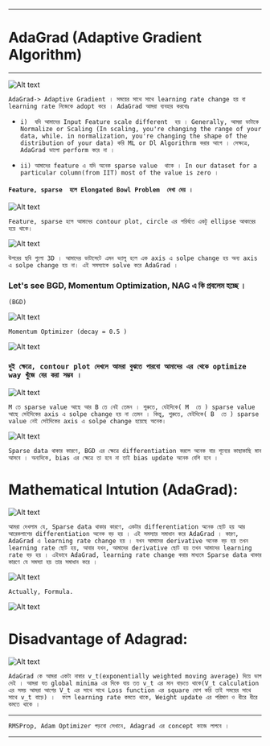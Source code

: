 
---


#  AdaGrad (Adaptive Gradient Algorithm)


---


![Alt text](image-208.png)

`AdaGrad-> Adaptive Gradient । সময়ের সাথে সাথে learning rate change হয় বা learning rate নিজেকে adopt করে । AdaGrad আমরা ব্যবহার করবোঃ `

- `i)  যদি আমাদের Input Feature scale different  হয় । Generally, আমরা ডাটাকে Normalize or Scaling (In scaling, you're changing the range of your data, while. in normalization, you're changing the shape of the distribution of your data) করি ML or Dl Algorithrm করার আগে । সেক্ষত্রে, AdaGrad ভালো perform করে না ।  `

- `ii) আমাদের feature এ যদি অনেক sparse value  থাকে । In our dataset for a particular column(from IIT) most of the value is zero । `

#### `Feature, sparse  হলে Elongated Bowl Problem  দেখা দেয় । `

![Alt text](image-209.png)

`Feature, sparse হলে আমাদের contour plot, circle এর পরির্বতে একটু ellipse আকারের হয়ে থাকে। `

![Alt text](image-210.png)

`উপরের ছবি গুলো 3D । আমাদের ডাটাসেটে এমন ভ্যালু হলে এক axis এ solpe change হয় অন্য axis এ solpe change হয় না। এই সমস্যাকে solve করে AdaGrad । `

### Let's see BGD, Momentum Optimization, NAG এ কি প্রবলেম হচ্ছে । 

` (BGD) `

![Alt text](image-211.png)

`Momentum Optimizer (decay = 0.5 )`

![Alt text](image-212.png)

### ` দুই ক্ষেত্রে, contour plot দেখলে আমরা বুঝতে পারবো আমাদের এর থেকে optimize way খুঁজে বের করা সম্ভব । `

![Alt text](image-213.png)

`M তে sparse value আছে আর B তে নেই তেমন । শুরুতে, যেইদিকে( M  তে ) sparse value আছে সেইদিকের axis এ solpe change হয় না তেমন । কিন্তু, শুরুতে, যেইদিকে( B  তে ) sparse value নেই সেইদিকের axis এ solpe change হয়েছে অনেক। `

![Alt text](image-214.png)

`Sparse data থাকার কারণে, BGD এর ক্ষেত্রে differentiation করলে অনেক বার শূন্যের কাছাকাছি মান আসবে । অন্যদিকে, bias এর ক্ষেত্রে তা হবে না তাই bias update অনেক বেশি হবে ।  `


# Mathematical Intution (AdaGrad):

![Alt text](image-215.png)

`আমরা দেখলাম যে, Sparse data থাকার কারণে, একটার differentiation অনেক ছোট হয় আর আরেকপাশের differentiation অনেক বড় হয় । এই সমস্যার সমাধান করে AdaGrad । কারণ, AdaGrad এ learning rate change হয় । যখন আমাদের derivative অনেক বড় হয় তখন learning rate ছোট হয়, আবার যখন, আমাদের derivative ছোট হয় তখন আমাদের learning rate বড় হয় । এইভাবে AdaGrad, learning rate change করার মাধ্যমে Sparse data থাকার কারণে যে সমস্যা হয় তার সমাধান করে । `

![Alt text](image-216.png)


`Actually, Formula.  `

![Alt text](image-217.png)

# Disadvantage of Adagrad:

![Alt text](image-218.png)

`AdaGrad কে আমরা একটা নাম্বার v_t(exponentially weighted moving average) দিয়ে ভাগ দেই । আমরা যত global minima এর দিকে যায় তত v_t এর মান বাড়তে থাকে(V_t calculation এর সময় আমরা আগের V_t এর সাথে সাথে Loss function এর square যোগ করি তাই সময়ের সাথে সাথে v_t বাড়ে) ।  ফলে learning rate কমতে থাকে, Weight update এর পরিমাণ ও ধীরে ধীরে কমতে থাকে । `

---

`RMSProp, Adam Optimizer পড়বো সেখানে, Adagrad এর concept কাজে লাগবে । `

---


